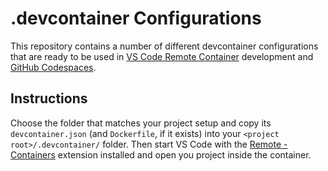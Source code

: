 # .devcontainer Configurations

This repository contains a number of different devcontainer configurations that are ready to be used in [VS Code Remote Container](https://code.visualstudio.com/docs/remote/containers) development and
[GitHub Codespaces](https://github.com/features/codespaces).

## Instructions

Choose the folder that matches your project setup and copy its `devcontainer.json` (and `Dockerfile`, if it exists) into your `<project root>/.devcontainer/` folder. Then start VS Code with the [Remote - Containers](https://marketplace.visualstudio.com/items?itemName=ms-vscode-remote.remote-containers) extension installed and open you project inside the container.